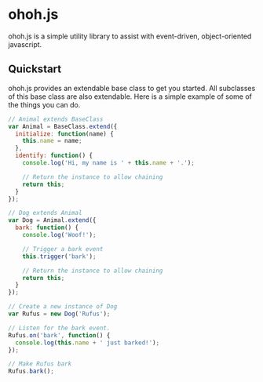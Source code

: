 ohoh.js
=======

ohoh.js is a simple utility library to assist with event-driven,
object-oriented javascript.

Quickstart
----------

ohoh.js provides an extendable base class to get you started. All subclasses of
this base class are also extendable. Here is a simple example of some of the
things you can do.

```javascript
// Animal extends BaseClass
var Animal = BaseClass.extend({
  initialize: function(name) {
    this.name = name;
  },
  identify: function() {
    console.log('Hi, my name is ' + this.name + '.');

    // Return the instance to allow chaining
    return this;
  }
});

// Dog extends Animal
var Dog = Animal.extend({
  bark: function() {
    console.log('Woof!');

    // Trigger a bark event
    this.trigger('bark');

    // Return the instance to allow chaining
    return this;
  }
});

// Create a new instance of Dog
var Rufus = new Dog('Rufus');

// Listen for the bark event.
Rufus.on('bark', function() {
  console.log(this.name + ' just barked!');
});

// Make Rufus bark
Rufus.bark();
```
